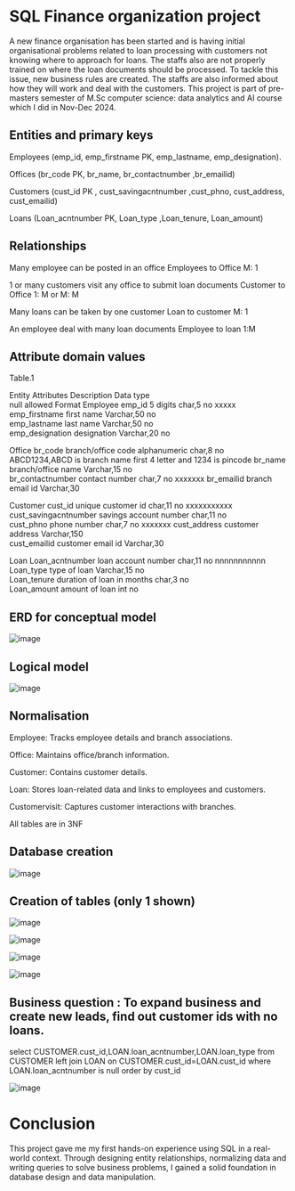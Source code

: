 # SQL Finance organization project

 A new finance organisation has been started and is having initial organisational problems related to loan processing with customers not knowing where to approach for loans. The staffs also are not properly trained on where the loan documents should be processed. To tackle this issue, new business rules are created. The staffs are also informed about how they will work and deal with the customers. This project is part of pre-masters semester of M.Sc computer science: data analytics and AI course which I did in Nov-Dec 2024.
 
## Entities and primary keys
Employees (emp_id, emp_firstname PK, emp_lastname, emp_designation).
                        
Offices (br_code PK, br_name, br_contactnumber ,br_emailid)
                
Customers (cust_id PK , cust_savingacntnumber ,cust_phno, cust_address, cust_emailid)
                  
Loans (Loan_acntnumber PK, Loan_type ,Loan_tenure, Loan_amount)
                     

## Relationships

Many employee can be posted in an office
Employees to Office 
M: 1

1 or many customers visit any office to submit loan documents
Customer to Office
1: M or M: M

Many loans can be taken by one customer
Loan to customer
M: 1


An employee deal with many loan documents
Employee to loan
1:M

## Attribute domain values
Table.1

Entity 	Attributes 	Description 	Data type	 
null allowed	Format
Employee	emp_id	5 digits	char,5	no	xxxxx
	emp_firstname	first name	Varchar,50	no	
	emp_lastname	last name	Varchar,50	no	
	emp_designation	designation	Varchar,20	no	
					
Office	br_code	branch/office code	alphanumeric  char,8	no	ABCD1234,ABCD is branch name first 4 letter and 1234 is pincode
	br_name	branch/office name	Varchar,15	no	
	br_contactnumber	contact number	char,7	no	xxxxxxx
	br_emailid	branch email id	Varchar,30		
					
Customer	cust_id	unique customer id	char,11	no	xxxxxxxxxxx
	cust_savingacntnumber	savings account number	char,11	no	
	cust_phno	phone number	char,7	no	xxxxxxx
	cust_address	customer address	Varchar,150		
	cust_emailid	customer email id	Varchar,30		
					
Loan	Loan_acntnumber	loan account number	char,11	no	nnnnnnnnnnn
	Loan_type	type of loan	Varchar,15	no	
	Loan_tenure	duration of loan in months	char,3	no	
	Loan_amount	amount of loan	int	no	




## ERD for conceptual model


![image](https://github.com/user-attachments/assets/372ac6eb-0df5-4479-a600-2ebcb4a30d3d)

## Logical model
![image](https://github.com/user-attachments/assets/9eb5e4e9-e58a-42c4-aa76-6076a7e29802)

## Normalisation
Employee: Tracks employee details and branch associations.

Office: Maintains office/branch information.

Customer: Contains customer details.

Loan: Stores loan-related data and links to employees and customers.

Customervisit: Captures customer interactions with branches.

All tables are in 3NF

## Database creation
![image](https://github.com/user-attachments/assets/e450f23b-6b41-40f1-9775-7f91e10032da)

## Creation of tables (only 1 shown)

![image](https://github.com/user-attachments/assets/2dbfc419-dbb8-48e5-bdc2-d5dd8d8c098e)

![image](https://github.com/user-attachments/assets/684ac3cb-05d5-4927-96e9-58a49a4e5f83)

![image](https://github.com/user-attachments/assets/f080ad10-fbee-4a93-b7a1-ac910f634715)

![image](https://github.com/user-attachments/assets/62ce112a-e6eb-49f5-b28c-9bc9f11e6c6b)

## Business question : To expand business and create new leads, find out customer ids with no loans.

select CUSTOMER.cust_id,LOAN.loan_acntnumber,LOAN.loan_type
from CUSTOMER
left join LOAN on CUSTOMER.cust_id=LOAN.cust_id
where LOAN.loan_acntnumber is null
order by cust_id

![image](https://github.com/user-attachments/assets/696b9f0d-bea8-4c4a-9168-5aca3e104b05)

# Conclusion

This project gave me my first hands-on experience using SQL in a real-world context. Through designing entity relationships, normalizing data and writing queries to solve business problems, I gained a solid foundation in database design and data manipulation.



